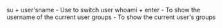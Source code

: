 su + user'sname	- Use to switch user
whoami + enter	- To show the username of the current user
groups - To show the current user's groups
